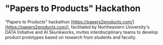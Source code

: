 #  "Papers to Products" Hackathon

 "Papers to Products" hackathon [https://papers2products.com/](https://papers2products.com/), facilitated by Northeastern University's DATA Initiative and AI Skunkworks, invites interdisciplinary teams to develop product prototypes based on research from students and faculty. 
